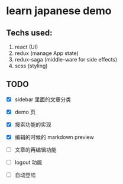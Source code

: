 # learn japanese demo

## Techs used:

1. react (UI)
2. redux (manage App state)
3. redux-saga (middle-ware for side effects)
4. scss (styling)

## TODO

- [X] sidebar 里面的文章分类

- [X] demo 页

- [X] 搜索功能的实现

- [X] 编辑的时候的 markdown preview

- [ ] 文章的再编辑功能

- [ ] logout 功能

- [ ] 自动登陆

